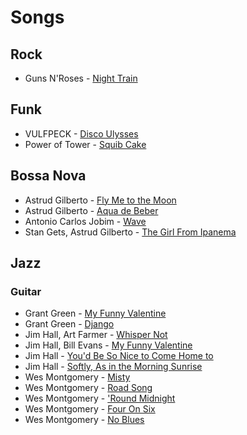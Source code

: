 # Songs

## Rock

- Guns N'Roses - [Night Train](https://open.spotify.com/track/2vNw57KPaYDzkyPxXYUORX?si=VwqR8m8KSEmI-ptAgpZoJA&utm_source=copy-link&nd=1)

## Funk

- VULFPECK - [Disco Ulysses](https://open.spotify.com/track/608uL3XBV8f2MHKNgm32Y3)
- Power of Tower - [Squib Cake](https://open.spotify.com/track/6AzVzSSQ6Wd2ep2SEeqB9V?si=Dlof0lc9RFC0fojWx_TBQw&utm_source=copy-link&nd=1)

## Bossa Nova

- Astrud Gilberto - [Fly Me to the Moon](https://open.spotify.com/track/7ilc2TB1RZXbQJyFs5qCiC?si=S65jh91YR4a0BXxhX8xl1A&utm_source=copy-link&nd=1)
- Astrud Gilberto - [Aqua de Beber](https://open.spotify.com/track/3QKJELWORZZ7rUZDWeMWSA?si=kcHLUms6S_eI8UB5__HShA&utm_source=copy-link&nd=1)
- Antonio Carlos Jobim - [Wave](https://open.spotify.com/track/2hXBS8q9rGMovfG1S8FB4F?si=ZieOa2uoQde7uL0g5uJhsw&utm_source=copy-link&nd=1)
- Stan Gets, Astrud Gilberto - [The Girl From Ipanema](https://open.spotify.com/track/3898C4AbdbptwYet6547e5?si=pTPRIYYWQra1TmKx7wjExw&utm_source=copy-link&nd=1)

## Jazz

### Guitar

- Grant Green - [My Funny Valentine](https://open.spotify.com/track/54AnN19TIYXuwJf0hgh8Sk?si=3B-8RSoTSq2Qg0BXUicDuw&utm_source=copy-link&nd=1)
- Grant Green - [Django](https://open.spotify.com/track/4w7EnqiLksvE6rcuR8F8bn?si=Opv193TYSEqz_E4rJtcIGw&utm_source=copy-link&nd=1)
- Jim Hall, Art Farmer - [Whisper Not](https://open.spotify.com/track/5sWICCJDJ8krh8ptwVigV9?si=rXYks0X2QfuwOQGuFeA3CQ&utm_source=copy-link&context=spotify%3Aplaylist%3A37i9dQZF1DZ06evO3bz8S8&nd=1)
- Jim Hall, Bill Evans - [My Funny Valentine](https://open.spotify.com/track/5jIvud0zWXDpINxFqXfbpv?si=nyT6hkFhRTKUHXdxdbmQMw&utm_source=copy-link&nd=1)
- Jim Hall - [You'd Be So Nice to Come Home to](https://open.spotify.com/track/0P3bnA7M3QG6G6AB1dRY6Q?si=NIX3_hYhQ7-ra3MX6tQhLA&utm_source=copy-link&nd=1)
- Jim Hall - [Softly, As in the Morning Sunrise](https://open.spotify.com/track/1F3c3fKTo8cdilSyYDNApX?si=LMwc9cQyTjuvV5QlNDcn6A&utm_source=copy-link&nd=1)
- Wes Montgomery - [Misty](https://open.spotify.com/track/47x9b5GE4UTzNqq6uQ86SQ?si=GDRlt9cJT7e4vl85sPqfXg&utm_source=copy-link&context=spotify%3Aplaylist%3A37i9dQZF1DZ06evNZXUxA6&nd=1)
- Wes Montgomery - [Road Song](https://open.spotify.com/track/2Ci9L0Hlg8dZmxUEjTeH5y?si=8vefe9xkQiOsCq1zaueXnQ&utm_source=copy-link&nd=1)
- Wes Montgomery - ['Round Midnight](https://open.spotify.com/track/5M3K9hIHwyHYWxR2GTpXEd?si=arPIsLOsSOaqovNANiMF8g&utm_source=copy-link&nd=1)
- Wes Montgomery - [Four On Six](https://open.spotify.com/track/5QdyYHg2QnrPC1lOiRkZBC?si=XYvQfsGPSJ6farnhgXtxZw&utm_source=copy-link&nd=1)
- Wes Montgomery - [No Blues](https://open.spotify.com/track/2qAVbwQpt24OiySq4P1tpo?si=ce5eMhnoTEOtkkTudIvq1g&utm_source=copy-link&nd=1)
